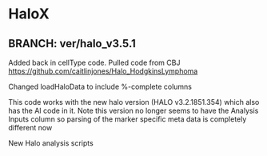 # HaloX

## BRANCH: ver/halo_v3.5.1


Added back in cellType code. Pulled code from CBJ
    https://github.com/caitlinjones/Halo_HodgkinsLymphoma

Changed loadHaloData to include %-complete columns

This code works with the new halo version (HALO v3.2.1851.354) which also
has the AI code in it. Note this version no longer seems to have the
Analysis Inputs column so parsing of the marker specific meta data is
completely different now

New Halo analysis scripts

